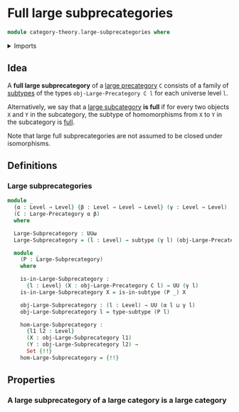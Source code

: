 # Full large subprecategories

```agda
module category-theory.large-subprecategories where
```

<details><summary>Imports</summary>

```agda
open import category-theory.large-precategories

open import foundation.sets
open import foundation.subtypes
open import foundation.universe-levels
```

</details>

## Idea

A **full large subprecategory** of a [large precategory](category-theory.large-precategories.md) `C` consists of a family of [subtypes](foundation.subtypes.md) of the types `obj-Large-Precategory C l` for each universe level `l`.

Alternatively, we say that a [large subcategory](category-theory.large-subcategory.md) **is full** if for every two objects `X` and `Y` in the subcategory, the subtype of homomorphisms from `X` to `Y` in the subcategory is [full](foundation.full-subtypes.md).

Note that large full subprecategories are not assumed to be closed under isomorphisms.

## Definitions

### Large subprecategories

```agda
module _
  {α : Level → Level} {β : Level → Level → Level} (γ : Level → Level)
  (C : Large-Precategory α β)
  where

  Large-Subprecategory : UUω
  Large-Subprecategory = (l : Level) → subtype (γ l) (obj-Large-Precategory C l)

  module _
    (P : Large-Subprecategory)
    where

    is-in-Large-Subprecategory :
      {l : Level} (X : obj-Large-Precategory C l) → UU (γ l)
    is-in-Large-Subprecategory X = is-in-subtype (P _) X

    obj-Large-Subprecategory : (l : Level) → UU (α l ⊔ γ l)
    obj-Large-Subprecategory l = type-subtype (P l)

    hom-Large-Subprecategory :
      {l1 l2 : Level}
      (X : obj-Large-Subprecategory l1)
      (Y : obj-Large-Subprecategory l2) →
      Set {!!}
    hom-Large-Subprecategory = {!!}
```

## Properties

### A large subprecategory of a large category is a large category
